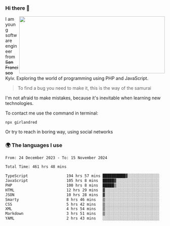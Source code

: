 ### Hi there 👋  

<img align='right' src="https://github-readme-stats.vercel.app/api?username=girlandred&count_private=true&show_icons=true&include_all_commits=true&hide_rank=true&hide_title=true&theme=buefy&card_width=300" width=460 height=180>


I am young software engineer from ~~San Francisco~~ Kyiv. Exploring the world of programming using PHP and JavaScript.


> To find a bug you need to make it, this is the way of the samurai



I'm not afraid to make mistakes, because it's inevitable when learning new technologies.

To contact me use the command in terminal:

```
npx girlandred
```

Or try to reach in boring way, using social networks


### 🌍 The languages I use

<!--START_SECTION:waka-->

```txt
From: 24 December 2023 - To: 15 November 2024

Total Time: 461 hrs 48 mins

TypeScript                 194 hrs 57 mins ██████████▓░░░░░░░░░░░░░░   42.21 %
JavaScript                 105 hrs 8 mins  █████▓░░░░░░░░░░░░░░░░░░░   22.76 %
PHP                        100 hrs 8 mins  █████▒░░░░░░░░░░░░░░░░░░░   21.68 %
HTML                       12 hrs 29 mins  ▓░░░░░░░░░░░░░░░░░░░░░░░░   02.70 %
JSON                       10 hrs 28 mins  ▓░░░░░░░░░░░░░░░░░░░░░░░░   02.27 %
Smarty                     8 hrs 46 mins   ▒░░░░░░░░░░░░░░░░░░░░░░░░   01.90 %
CSS                        5 hrs 42 mins   ▒░░░░░░░░░░░░░░░░░░░░░░░░   01.24 %
XML                        4 hrs 54 mins   ▒░░░░░░░░░░░░░░░░░░░░░░░░   01.06 %
Markdown                   3 hrs 51 mins   ▒░░░░░░░░░░░░░░░░░░░░░░░░   00.84 %
YAML                       2 hrs 43 mins   ░░░░░░░░░░░░░░░░░░░░░░░░░   00.59 %
```

<!--END_SECTION:waka-->
